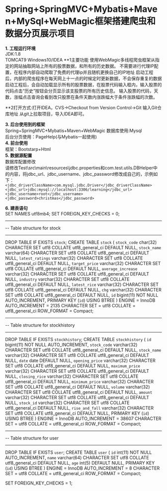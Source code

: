 # Spring+SpringMVC+Mybatis+Maven+MySql+WebMagic框架搭建爬虫和数据分页展示项目   #
**1. 工程运行环境**  
JDK:1.8  
TOMCAT9
Windows10/IDEA 
**1主要功能
  使用WebMagic多线程爬虫框架从指定的网站抽取网站上所有的股票数据，和所有的历史数据。
  不需要进行代理IP配置，在程序内部自动爬取了免费的代理ip并且随机更换自己的IP地址
  启动工程后，内部的爬虫程序在每天网上十一点的时候定时更新数据，不会保存重复的数据
  启动工程后，会自动加载显示所有的股票数据，在股票代码输入框内，输入股票的代码点击“历史”按钮会分页显示该支股票的所有历史信息。
  输入股票的代码，天数，涨幅点击查询会看到改只股票在条件天数内涨跌幅大于条件涨跌幅的次数。
  
 
**2打开方式:打开IDEA，CVS->Checkout from Version Control->Git 输入Git仓库地址 从git上拉取项目，导入IDEA即可。

**3. 后台使用到的框架**  
Spring+SpringMVC+Mybatis+Maven+WebMagic 
数据库使用:Mysql  
后台分页使用：PageHelp(与Mybatis一起使用)  
**4. 前台使用**  
框架：Bootstarp+Html  
**5. 数据源配置**  
数据库配置修改  
请修改Test\src\main\resources\jdbc.properties和com.test.utils.DBHelper中的内容，将jdbc_url、jdbc_username、jdbc_password修改成自己的，示例如下：     
`<jdbc_driverClassName>com.mysql.jdbc.Driver</jdbc_driverClassName>`      
`<jdbc_url>jdbc:mysql://localhost:3306/learning</jdbc_url>`  
`<jdbc_username>root</jdbc_username>`  
`<jdbc_password>christmas</jdbc_password>`   
      
**6. 建表语句**   
    SET NAMES utf8mb4;
SET FOREIGN_KEY_CHECKS = 0;

-- ----------------------------
-- Table structure for stock
-- ----------------------------
DROP TABLE IF EXISTS `stock`;
CREATE TABLE `stock`  (
  `stock_code` char(32) CHARACTER SET utf8 COLLATE utf8_general_ci DEFAULT NULL,
  `stock_name` varchar(64) CHARACTER SET utf8 COLLATE utf8_general_ci DEFAULT NULL,
  `latest_ratings` varchar(32) CHARACTER SET utf8 COLLATE utf8_general_ci DEFAULT NULL,
  `target_price` varchar(32) CHARACTER SET utf8 COLLATE utf8_general_ci DEFAULT NULL,
  `average_increase` varchar(32) CHARACTER SET utf8 COLLATE utf8_general_ci DEFAULT NULL,
  `industry` varchar(32) CHARACTER SET utf8 COLLATE utf8_general_ci DEFAULT NULL,
  `latest_rice` varchar(32) CHARACTER SET utf8 COLLATE utf8_general_ci DEFAULT NULL,
  `chg` varchar(32) CHARACTER SET utf8 COLLATE utf8_general_ci DEFAULT NULL,
  `id` bigint(11) NOT NULL AUTO_INCREMENT,
  PRIMARY KEY (`id`) USING BTREE
) ENGINE = InnoDB AUTO_INCREMENT = 2135 CHARACTER SET = utf8 COLLATE = utf8_general_ci ROW_FORMAT = Compact;

-- ----------------------------
-- Table structure for stockhistory
-- ----------------------------
DROP TABLE IF EXISTS `stockhistory`;
CREATE TABLE `stockhistory`  (
  `id` bigint(11) NOT NULL AUTO_INCREMENT,
  `stock_code` varchar(32) CHARACTER SET utf8 COLLATE utf8_general_ci DEFAULT NULL,
  `stock_name` varchar(32) CHARACTER SET utf8 COLLATE utf8_general_ci DEFAULT NULL,
  `date` date DEFAULT NULL,
  `opening_price` varchar(32) CHARACTER SET utf8 COLLATE utf8_general_ci DEFAULT NULL,
  `maximum_price` varchar(32) CHARACTER SET utf8 COLLATE utf8_general_ci DEFAULT NULL,
  `closing_rice` varchar(32) CHARACTER SET utf8 COLLATE utf8_general_ci DEFAULT NULL,
  `minimum_price` varchar(32) CHARACTER SET utf8 COLLATE utf8_general_ci DEFAULT NULL,
  `volume` varchar(32) CHARACTER SET utf8 COLLATE utf8_general_ci DEFAULT NULL,
  `amount` varchar(32) CHARACTER SET utf8 COLLATE utf8_general_ci DEFAULT NULL,
  `stock_id` varchar(32) CHARACTER SET utf8 COLLATE utf8_general_ci DEFAULT NULL,
  `rise_and_fall` varchar(32) CHARACTER SET utf8 COLLATE utf8_general_ci DEFAULT NULL,
  PRIMARY KEY (`id`) USING BTREE
) ENGINE = InnoDB AUTO_INCREMENT = 38607 CHARACTER SET = utf8 COLLATE = utf8_general_ci ROW_FORMAT = Compact;

-- ----------------------------
-- Table structure for user
-- ----------------------------
DROP TABLE IF EXISTS `user`;
CREATE TABLE `user`  (
  `id` int(11) NOT NULL AUTO_INCREMENT,
  `name` varchar(64) CHARACTER SET utf8 COLLATE utf8_general_ci DEFAULT NULL,
  `age` int(5) DEFAULT NULL,
  PRIMARY KEY (`id`) USING BTREE
) ENGINE = InnoDB AUTO_INCREMENT = 8 CHARACTER SET = utf8 COLLATE = utf8_general_ci ROW_FORMAT = Compact;

SET FOREIGN_KEY_CHECKS = 1;

   
